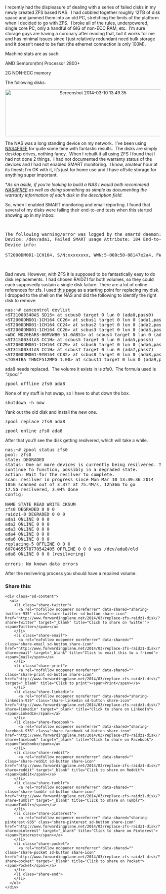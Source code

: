 I recently had the displeasure of dealing with a series of failed disks in my newly created ZFS based NAS.  I had cobbled together roughly 12TB of disk space and jammed them into an old PC, stretching the limits of the platform when I decided to go with ZFS.  I broke all of the rules, underpowered, single core PC, only a handful of GIG of non-ECC RAM, etc.  I&#8217;m sure storage guys are having a coronary after reading that, but it works for me and has minimal issues since I just relatively redundant need bulk storage and it doesn&#8217;t need to be fast (the ethernet connection is only 100M).

Machine stats are as such:

AMD Sempron(tm) Processor 2800+

2G NON-ECC memory

The following disks:

<p style="text-align: center;">
  <a href="http://www.forwardingplane.net/wp-content/uploads/2014/03/Screenshot-2014-03-10-13.49.35.png"><img class="wp-image-936 aligncenter" alt="Screenshot 2014-03-10 13.49.35" src="http://www.forwardingplane.net/wp-content/uploads/2014/03/Screenshot-2014-03-10-13.49.35-1024x280.png" width="553" height="151" srcset="http://www.forwardingplane.net/wp-content/uploads/2014/03/Screenshot-2014-03-10-13.49.35-1024x280.png 1024w, http://www.forwardingplane.net/wp-content/uploads/2014/03/Screenshot-2014-03-10-13.49.35-300x82.png 300w, http://www.forwardingplane.net/wp-content/uploads/2014/03/Screenshot-2014-03-10-13.49.35-550x150.png 550w, http://www.forwardingplane.net/wp-content/uploads/2014/03/Screenshot-2014-03-10-13.49.35.png 1531w" sizes="(max-width: 553px) 100vw, 553px" /></a>
</p>

The NAS was a long standing device on my network.  I&#8217;ve been using <a href="http://www.nas4free.org/" target="_blank">NAS4FREE</a> for quite some time with fantastic results.  The disks are simply desktop drives, nothing fancy.  When I rebuilt it all using ZFS I found that I had not done 2 things.  I had not documented the warranty status of the devices and I had not enabled SMART monitoring.  I know, amateur hour at its finest; I&#8217;m OK with it, it&#8217;s just for home use and I have offsite storage for anything super important.

*_As an aside, if you&#8217;re looking to build a NAS I would both recommend <a href="http://www.nas4free.org/" target="_blank">NAS4FREE</a> as well as doing something as simple as documenting the warranty information of each disk in the description field._

So, when I enabled SMART monitoring and email reporting. I found that several of my disks were failing their end-to-end tests when this started showing up in my inbox:

&nbsp;

<pre>The following warning/error was logged by the smartd daemon:
Device: /dev/ada1, Failed SMART usage Attribute: 184 End-to-End_Error.
<span style="line-height: 1.5em;">Device info:</span></pre>

<pre>ST2000DM001-1CH164, S/N:xxxxxxxx, WWN:5-000c50-08147e2a4, FW:CC26, 2.00 TB</pre>

&nbsp;

Bad news. However, with ZFS it is supposed to be fantastically easy to do disk replacements.  I had chosen RAIDZ1 for both volumes, so they could each supposedly sustain a single disk failure. There are a lot of online references for zfs. I used <a href="http://panoramicsolution.com/blog/?p=353" target="_blank">this page</a> as a starting point for replacing my disk. I dropped to the shell on the NAS and did the following to identify the right disk to remove:

<pre>nas:~# camcontrol devlist
&lt;ST31000340AS SD15&gt; at scbus0 target 0 lun 0 (ada0,pass0)
&lt;ST2000DM001-1CH164 CC26&gt; at scbus1 target 0 lun 0 (ada1,pass1)
&lt;ST2000DM001-1CH164 CC24&gt; at scbus2 target 0 lun 0 (ada2,pass2)
&lt;ST2000DM001-1CH164 CC26&gt; at scbus3 target 0 lun 0 (ada3,pass3)
&lt;WDC WD20EARS-00MVWB0 51.0AB51&gt; at scbus4 target 0 lun 0 (ada4,pass4)
&lt;ST31500341AS CC1H&gt; at scbus5 target 0 lun 0 (ada5,pass5)
&lt;ST2000DM001-1CH164 CC29&gt; at scbus6 target 0 lun 0 (ada6,pass6)
&lt;ST31500341AS CC1H&gt; at scbus7 target 0 lun 0 (ada7,pass7)
&lt;ST2000DM001-9YN164 CC82&gt; at scbus8 target 0 lun 0 (ada8,pass8)
&lt;TOSHIBA THNCF512MPG 1.00&gt; at scbus11 target 0 lun 0 (ada9,pass9)</pre>

ada8 needs replaced.  The volume it exists in is zfs0.  The formula used is _&#8220;zpool <command> <pool> <device>&#8221;_

<pre>zpool offline zfs0 ada8</pre>

None of my stuff is hot swap, so I have to shut down the box.

<pre>shutdown -h now</pre>

Yank out the old disk and install the new one.

<pre>zpool replace zfs0 ada8</pre>

<pre>zpool online zfs0 ada8</pre>

After that you&#8217;ll see the disk getting resilvered, which will take a while.

<pre>nas:~# zpool status zfs0
pool: zfs0
state: DEGRADED
status: One or more devices is currently being resilvered. The pool will
continue to function, possibly in a degraded state.
action: Wait for the resilver to complete.
scan: resilver in progress since Mon Mar 10 13:39:36 2014
105G scanned out of 3.37T at 75.4M/s, 12h36m to go
17.5G resilvered, 3.04% done
config:

NAME STATE READ WRITE CKSUM
zfs0 DEGRADED 0 0 0
raidz1-0 DEGRADED 0 0 0
ada1 ONLINE 0 0 0
ada2 ONLINE 0 0 0
ada3 ONLINE 0 0 0
ada4 ONLINE 0 0 0
ada6 ONLINE 0 0 0
replacing-5 OFFLINE 0 0 0
6070465578770542405 OFFLINE 0 0 0 was /dev/ada8/old
ada8 ONLINE 0 0 0 (resilvering)

errors: No known data errors</pre>

After the resilvering process you should have a repaired volume.

<div class="sharedaddy sd-sharing-enabled">
  <div class="robots-nocontent sd-block sd-social sd-social-icon-text sd-sharing">
    <h3 class="sd-title">
      Share this:
    </h3>
    
    <div class="sd-content">
      <ul>
        <li class="share-twitter">
          <a rel="nofollow noopener noreferrer" data-shared="sharing-twitter-935" class="share-twitter sd-button share-icon" href="http://www.forwardingplane.net/2014/03/replace-zfs-raidz1-disk/?share=twitter" target="_blank" title="Click to share on Twitter"><span>Twitter</span></a>
        </li>
        <li class="share-email">
          <a rel="nofollow noopener noreferrer" data-shared="" class="share-email sd-button share-icon" href="http://www.forwardingplane.net/2014/03/replace-zfs-raidz1-disk/?share=email" target="_blank" title="Click to email this to a friend"><span>Email</span></a>
        </li>
        <li class="share-print">
          <a rel="nofollow noopener noreferrer" data-shared="" class="share-print sd-button share-icon" href="http://www.forwardingplane.net/2014/03/replace-zfs-raidz1-disk/" target="_blank" title="Click to print"><span>Print</span></a>
        </li>
        <li class="share-linkedin">
          <a rel="nofollow noopener noreferrer" data-shared="sharing-linkedin-935" class="share-linkedin sd-button share-icon" href="http://www.forwardingplane.net/2014/03/replace-zfs-raidz1-disk/?share=linkedin" target="_blank" title="Click to share on LinkedIn"><span>LinkedIn</span></a>
        </li>
        <li class="share-facebook">
          <a rel="nofollow noopener noreferrer" data-shared="sharing-facebook-935" class="share-facebook sd-button share-icon" href="http://www.forwardingplane.net/2014/03/replace-zfs-raidz1-disk/?share=facebook" target="_blank" title="Click to share on Facebook"><span>Facebook</span></a>
        </li>
        <li class="share-reddit">
          <a rel="nofollow noopener noreferrer" data-shared="" class="share-reddit sd-button share-icon" href="http://www.forwardingplane.net/2014/03/replace-zfs-raidz1-disk/?share=reddit" target="_blank" title="Click to share on Reddit"><span>Reddit</span></a>
        </li>
        <li class="share-tumblr">
          <a rel="nofollow noopener noreferrer" data-shared="" class="share-tumblr sd-button share-icon" href="http://www.forwardingplane.net/2014/03/replace-zfs-raidz1-disk/?share=tumblr" target="_blank" title="Click to share on Tumblr"><span>Tumblr</span></a>
        </li>
        <li class="share-pinterest">
          <a rel="nofollow noopener noreferrer" data-shared="sharing-pinterest-935" class="share-pinterest sd-button share-icon" href="http://www.forwardingplane.net/2014/03/replace-zfs-raidz1-disk/?share=pinterest" target="_blank" title="Click to share on Pinterest"><span>Pinterest</span></a>
        </li>
        <li class="share-pocket">
          <a rel="nofollow noopener noreferrer" data-shared="" class="share-pocket sd-button share-icon" href="http://www.forwardingplane.net/2014/03/replace-zfs-raidz1-disk/?share=pocket" target="_blank" title="Click to share on Pocket"><span>Pocket</span></a>
        </li>
        <li class="share-end">
        </li>
      </ul>
    </div>
  </div>
</div>

